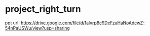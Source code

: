 # project_right_turn
  
ppt url: https://drive.google.com/file/d/1alvrp8c9DeFzuHaNoAdcwZ-54nPaUSWu/view?usp=sharing
